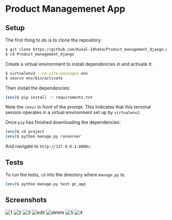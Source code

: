 # Product Managemenet App

## Setup

The first thing to do is to clone the repository:

```sh
$ git clone https://github.com/Kunal-Idhate/Product_management_django.git
$ cd Product_management_django
```

Create a virtual environment to install dependencies in and activate it:

```sh
$ virtualenv2 --no-site-packages env
$ source env/bin/activate
```

Then install the dependencies:

```sh
(env)$ pip install -r requirements.txt
```
Note the `(env)` in front of the prompt. This indicates that this terminal
session operates in a virtual environment set up by `virtualenv2`.

Once `pip` has finished downloading the dependencies:
```sh
(env)$ cd project
(env)$ python manage.py runserver
```
And navigate to `http://127.0.0.1:8000/`.



## Tests

To run the tests, `cd` into the directory where `manage.py` is:
```sh
(env)$ python manage.py test gc_app
```
## Screenshots

![1](https://github.com/Kunal-Idhate/Product_management_django/assets/104858057/310fb496-ef72-4b92-b5db-233ab3ea32aa)
![2](https://github.com/Kunal-Idhate/Product_management_django/assets/104858057/6638a65e-7fd4-45b0-9723-aa9445ff2cee)
![3](https://github.com/Kunal-Idhate/Product_management_django/assets/104858057/699d5eff-9b9e-4cc4-a785-35d5aeeb17bd)
![edit](https://github.com/Kunal-Idhate/Product_management_django/assets/104858057/f1fc780b-4746-49db-8dd1-980af85cfe3a)
![delete](https://github.com/Kunal-Idhate/Product_management_django/assets/104858057/5e3d29ee-3bb0-42f6-99b3-cfd5e4d55369)
![5](https://github.com/Kunal-Idhate/Product_management_django/assets/104858057/591af661-b757-4525-adda-e06f2153de88)
![4](https://github.com/Kunal-Idhate/Product_management_django/assets/104858057/a971c927-714a-4b0b-97fa-ad9066a8414c)


